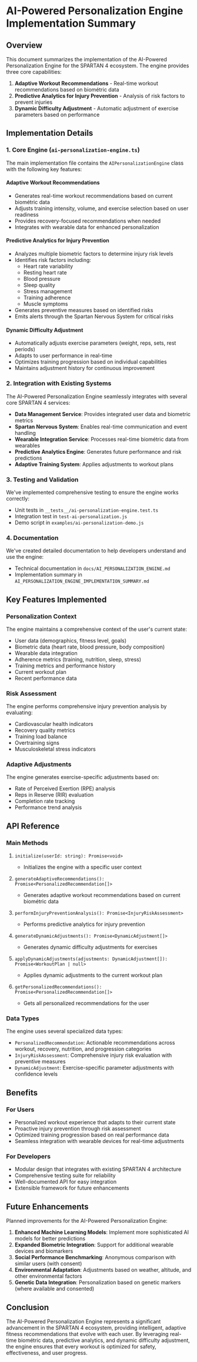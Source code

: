 # AI-Powered Personalization Engine Implementation Summary

## Overview

This document summarizes the implementation of the AI-Powered Personalization Engine for the SPARTAN 4 ecosystem. The engine provides three core capabilities:

1. **Adaptive Workout Recommendations** - Real-time workout recommendations based on biométric data
2. **Predictive Analytics for Injury Prevention** - Analysis of risk factors to prevent injuries
3. **Dynamic Difficulty Adjustment** - Automatic adjustment of exercise parameters based on performance

## Implementation Details

### 1. Core Engine (`ai-personalization-engine.ts`)

The main implementation file contains the `AIPersonalizationEngine` class with the following key features:

#### Adaptive Workout Recommendations
- Generates real-time workout recommendations based on current biométric data
- Adjusts training intensity, volume, and exercise selection based on user readiness
- Provides recovery-focused recommendations when needed
- Integrates with wearable data for enhanced personalization

#### Predictive Analytics for Injury Prevention
- Analyzes multiple biometric factors to determine injury risk levels
- Identifies risk factors including:
  - Heart rate variability
  - Resting heart rate
  - Blood pressure
  - Sleep quality
  - Stress management
  - Training adherence
  - Muscle symptoms
- Generates preventive measures based on identified risks
- Emits alerts through the Spartan Nervous System for critical risks

#### Dynamic Difficulty Adjustment
- Automatically adjusts exercise parameters (weight, reps, sets, rest periods)
- Adapts to user performance in real-time
- Optimizes training progression based on individual capabilities
- Maintains adjustment history for continuous improvement

### 2. Integration with Existing Systems

The AI-Powered Personalization Engine seamlessly integrates with several core SPARTAN 4 services:

- **Data Management Service**: Provides integrated user data and biometric metrics
- **Spartan Nervous System**: Enables real-time communication and event handling
- **Wearable Integration Service**: Processes real-time biométric data from wearables
- **Predictive Analytics Engine**: Generates future performance and risk predictions
- **Adaptive Training System**: Applies adjustments to workout plans

### 3. Testing and Validation

We've implemented comprehensive testing to ensure the engine works correctly:

- Unit tests in `__tests__/ai-personalization-engine.test.ts`
- Integration test in `test-ai-personalization.js`
- Demo script in `examples/ai-personalization-demo.js`

### 4. Documentation

We've created detailed documentation to help developers understand and use the engine:

- Technical documentation in `docs/AI_PERSONALIZATION_ENGINE.md`
- Implementation summary in `AI_PERSONALIZATION_ENGINE_IMPLEMENTATION_SUMMARY.md`

## Key Features Implemented

### Personalization Context
The engine maintains a comprehensive context of the user's current state:
- User data (demographics, fitness level, goals)
- Biometric data (heart rate, blood pressure, body composition)
- Wearable data integration
- Adherence metrics (training, nutrition, sleep, stress)
- Training metrics and performance history
- Current workout plan
- Recent performance data

### Risk Assessment
The engine performs comprehensive injury prevention analysis by evaluating:
- Cardiovascular health indicators
- Recovery quality metrics
- Training load balance
- Overtraining signs
- Musculoskeletal stress indicators

### Adaptive Adjustments
The engine generates exercise-specific adjustments based on:
- Rate of Perceived Exertion (RPE) analysis
- Reps in Reserve (RIR) evaluation
- Completion rate tracking
- Performance trend analysis

## API Reference

### Main Methods

1. `initialize(userId: string): Promise<void>`
   - Initializes the engine with a specific user context

2. `generateAdaptiveRecommendations(): Promise<PersonalizedRecommendation[]>`
   - Generates adaptive workout recommendations based on current biométric data

3. `performInjuryPreventionAnalysis(): Promise<InjuryRiskAssessment>`
   - Performs predictive analytics for injury prevention

4. `generateDynamicAdjustments(): Promise<DynamicAdjustment[]>`
   - Generates dynamic difficulty adjustments for exercises

5. `applyDynamicAdjustments(adjustments: DynamicAdjustment[]): Promise<WorkoutPlan | null>`
   - Applies dynamic adjustments to the current workout plan

6. `getPersonalizedRecommendations(): Promise<PersonalizedRecommendation[]>`
   - Gets all personalized recommendations for the user

### Data Types

The engine uses several specialized data types:

- `PersonalizedRecommendation`: Actionable recommendations across workout, recovery, nutrition, and progression categories
- `InjuryRiskAssessment`: Comprehensive injury risk evaluation with preventive measures
- `DynamicAdjustment`: Exercise-specific parameter adjustments with confidence levels

## Benefits

### For Users
- Personalized workout experience that adapts to their current state
- Proactive injury prevention through risk assessment
- Optimized training progression based on real performance data
- Seamless integration with wearable devices for real-time adjustments

### For Developers
- Modular design that integrates with existing SPARTAN 4 architecture
- Comprehensive testing suite for reliability
- Well-documented API for easy integration
- Extensible framework for future enhancements

## Future Enhancements

Planned improvements for the AI-Powered Personalization Engine:

1. **Enhanced Machine Learning Models**: Implement more sophisticated AI models for better predictions
2. **Expanded Biometric Integration**: Support for additional wearable devices and biomarkers
3. **Social Performance Benchmarking**: Anonymous comparison with similar users (with consent)
4. **Environmental Adaptation**: Adjustments based on weather, altitude, and other environmental factors
5. **Genetic Data Integration**: Personalization based on genetic markers (where available and consented)

## Conclusion

The AI-Powered Personalization Engine represents a significant advancement in the SPARTAN 4 ecosystem, providing intelligent, adaptive fitness recommendations that evolve with each user. By leveraging real-time biométric data, predictive analytics, and dynamic difficulty adjustment, the engine ensures that every workout is optimized for safety, effectiveness, and user progress.